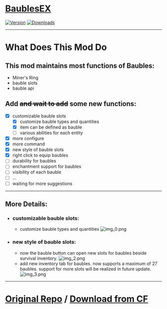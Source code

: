 # [BaublesEX](https://www.curseforge.com/minecraft/mc-mods/baublesex)

[![Version](https://cf.way2muchnoise.eu/versions/For%20MC_baublesex_all.svg)](https://www.curseforge.com/minecraft/mc-mods/baublesex)
[![Downloads](https://cf.way2muchnoise.eu/full_baublesex_downloads.svg)](https://www.curseforge.com/minecraft/mc-mods/baublesex)

---

# What Does This Mod Do

## This mod maintains most functions of Baubles:
- Miner's Ring
- bauble slots
- bauble api

## Add ~~and wait to add~~ some new functions:
- [x] customizable bauble slots
  - [x] customize bauble types and quantities
  - [x] item can be defined as bauble
  - [ ] various abilities for each entity
- [x] more configure
- [x] more command
- [x] new style of bauble slots
- [x] right click to equip baubles
- [ ] durability for baubles
- [ ] enchantment support for baubles
- [ ] visibility of each bauble
- [ ] ...
- [ ] waiting for more suggestions

---

## More Details:

- ### customizable bauble slots:
  - customize bauble types and quantities ![img_0.png](https://i.imgur.com/r4DF4Pf.png)

- ### new style of bauble slots:
  - now the bauble button can open new slots for baubles beside survival inventory. ![img_2.png](https://i.imgur.com/tyN637Y.png)
  - add new inventory tab for baubles. now supports a maximum of 27 baubles. support for more slots will be realized in future update. ![img_3.png](https://i.imgur.com/fVpMhRW.png)

---

#  [Original Repo](https://github.com/Azanor/Baubles) / [Download from CF](https://www.curseforge.com/minecraft/mc-mods/baubles)
